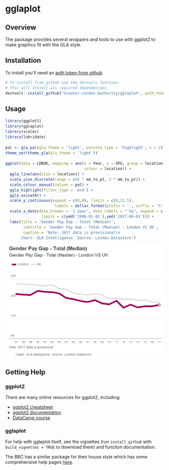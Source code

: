 gglaplot
================

Overview
--------

The package provides several wrappers and tools to use with ggplot2 to make graphics fit with the GLA style.

Installation
------------

To install you'll need an [auth token from github](https://github.com/settings/tokens)

``` r
# To install from github use the devtools function:
# This will install all required dependencies
devtools::install_github("Greater-London-Authority/gglaplot", auth_token = token)
```

Usage
-----

``` r
library(ggplot2)
library(gglaplot)
library(scales)
library(lubridate)

pal <- gla_pal(gla_theme = 'light', palette_type = 'highlight', n = 2)
theme_set(theme_gla(gla_theme = 'light'))

ggplot(data = LDNUK, mapping = aes(x = Year, y = GPG, group = location, 
                                   colour = location)) +
  ggla_line(aes(size = location)) +
  scale_size_discrete(range = c(6 * mm_to_pt, 3 * mm_to_pt)) +
  scale_colour_manual(values = pal) +
  ggla_highlight(filter_type = 'end') +
  ggla_axisat0() +
  scale_y_continuous(expand = c(0,0), limits = c(0,32.5), 
                      labels = dollar_format(prefix = '', suffix = '%')) +
  scale_x_date(date_breaks = '1 year', date_labels = "'%y", expand = c(0,0),
                limits = c(ymd('1996-01-02'),ymd('2017-06-01'))) +
  labs(title = 'Gender Pay Gap - Total (Median)',
        subtitle = 'Gender Pay Gap - Total (Median) - London VS UK',
        caption = 'Note: 2017 data is provisional\n
       Chart: GLA Intelligence  Source: London Datastore')
```

![](README_files/figure-markdown_github/Usage-1.png)

Getting Help
------------

### ggplot2

There are many online resources for ggplot2, including:

-   [ggplot2 cheatsheet](https://ggplot2.tidyverse.org/)
-   [ggplot2 documentation](https://ggplot2.tidyverse.org/reference/)
-   [DataCamp course](https://www.datacamp.com/courses/data-visualization-with-ggplot2-1)

### gglaplot

For help with gglaplot itself, see the vignettes (run `install_github` with `build_vignettes = TRUE` to download them) and function documentation.

The BBC has a similar package for their house style which has some comprehensive help pages [here](https://bbc.github.io/rcookbook/).
